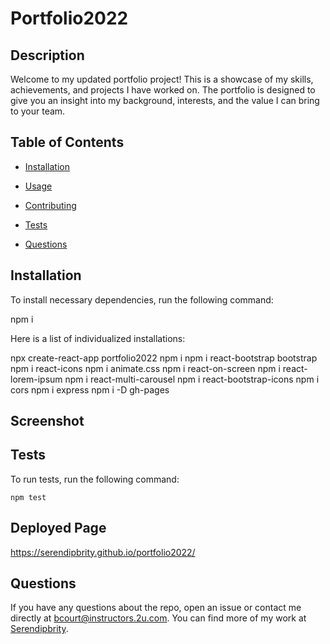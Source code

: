 # Portfolio2022


## Description

Welcome to my updated portfolio project! This is a showcase of my skills, achievements, and projects I have worked on. The portfolio is designed to give you an insight into my background, interests, and the value I can bring to your team.

## Table of Contents 

* [Installation](#installation)

* [Usage](#usage)

* [Contributing](#contributing)

* [Tests](#tests)

* [Questions](#questions)

## Installation

To install necessary dependencies, run the following command:


npm i

Here is a list of individualized installations:

npx create-react-app portfolio2022
npm i
npm i react-bootstrap bootstrap
npm i react-icons
npm i animate.css
npm i react-on-screen
npm i react-lorem-ipsum
npm i react-multi-carousel
npm i react-bootstrap-icons
npm i cors
npm i express
npm i -D gh-pages


  
## Screenshot



## Tests

To run tests, run the following command:

```
npm test
```

## Deployed Page
https://serendipbrity.github.io/portfolio2022/

## Questions

If you have any questions about the repo, open an issue or contact me directly at bcourt@instructors.2u.com. You can find more of my work at [Serendipbrity](https://github.com/Serendipbrity/).


